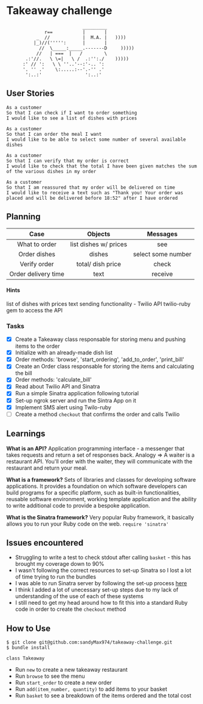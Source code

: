 # Takeaway challenge
```
                            _________
              r==           |       |
           _  //            |  M.A. |   ))))
          |_)//(''''':      |       |
            //  \_____:_____.-------D     )))))
           //   | ===  |   /        \
       .:'//.   \ \=|   \ /  .:'':./    )))))
      :' // ':   \ \ ''..'--:'-.. ':
      '. '' .'    \:.....:--'.-'' .'
       ':..:'                ':..:'

 ```

## User Stories
 ```
 As a customer
 So that I can check if I want to order something
 I would like to see a list of dishes with prices

 As a customer
 So that I can order the meal I want
 I would like to be able to select some number of several available dishes

 As a customer
 So that I can verify that my order is correct
 I would like to check that the total I have been given matches the sum of the various dishes in my order

 As a customer
 So that I am reassured that my order will be delivered on time
 I would like to receive a text such as "Thank you! Your order was placed and will be delivered before 18:52" after I have ordered
 ```

## Planning
| Case | Objects | Messages |
| :---: | :---: | :---: |
| What to order | list dishes w/ prices | see |
| Order dishes | dishes | select some number |
| Verify order | total/ dish price | check |
| Order delivery time | text | receive |

#### Hints
list of dishes with prices
text sending functionality - Twilio API
twilio-ruby gem to access the API

### Tasks
- [x] Create a Takeaway class responsable for storing menu and pushing items to the order
- [x] Initialize with an already-made dish list
- [x] Order methods: 'browse', 'start_ordering', 'add_to_order', 'print_bill'
- [x] Create an Order class responsable for storing the items and calculating the bill
- [x] Order methods: 'calculate_bill'
- [x] Read about Twilio API and Sinatra
- [x] Run a simple Sinatra application following tutorial
- [x] Set-up ngrok server and run the Sintra App on it
- [x] Implement SMS alert using Twilo-ruby
- [ ] Create a method `checkout` that confirms the order and calls Twilio

## Learnings
**What is an API?**
Application programming interface - a messenger that takes requests and return a set of responses back.
Analogy => A waiter is a restaurant API. You'll order with the waiter, they will communicate with the restaurant and return your meal.

**What is a framework?**
Sets of libraries and classes for developing software applications.
It provides a foundation on which software developers can build programs for a specific platform, such as built-in functionalities, reusable software environment, working template application and the ability to write additional code to provide a bespoke application.

**What is the Sinatra framework?**
Very popular Ruby framework, it basically allows you to run your Ruby code on the web.
`require 'sinatra'`

## Issues encountered
* Struggling to write a test to check stdout after calling `basket` - this has brought my coverage down to 90%
* I wasn't following the correct resources to set-up Sinatra so I lost a lot of time trying to run the bundles
* I was able to run Sinatra server by following the set-up process [here](https://www.twilio.com/docs/usage/tutorials/how-to-set-up-your-ruby-and-sinatra-development-environment)
* I think I added a lot of unecessary set-up steps due to my lack of understanding of the use of each of these systems
* I still need to get my head around how to fit this into a standard Ruby code in order to create the `checkout` method

## How to Use

```
$ git clone git@github.com:sandyMax974/takeaway-challenge.git
$ bundle install
```

`class Takeaway`
* Run `new` to create a new takeaway restaurant
* Run `browse` to see the menu
* Run `start_order` to create a new order
* Run `add(item_number, quantity)` to add items to your basket
* Run `basket` to see a breakdown of the items ordered and the total cost
